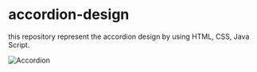 # accordion-design
this repository represent the accordion design by using HTML, CSS, Java Script.

![Accordion](https://user-images.githubusercontent.com/69725593/133124070-24bfe4af-190b-48e5-9594-aaf7ecfc63b4.png)
